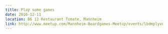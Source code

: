 ```yaml
---
title: Play some games
date: 2016-12-11
location: B6 12 Restaurant Tomate, Mannheim
link: http://www.meetup.com/Mannheim-Boardgames-Meetup/events/lbdmplyvqbpb/
---
```

